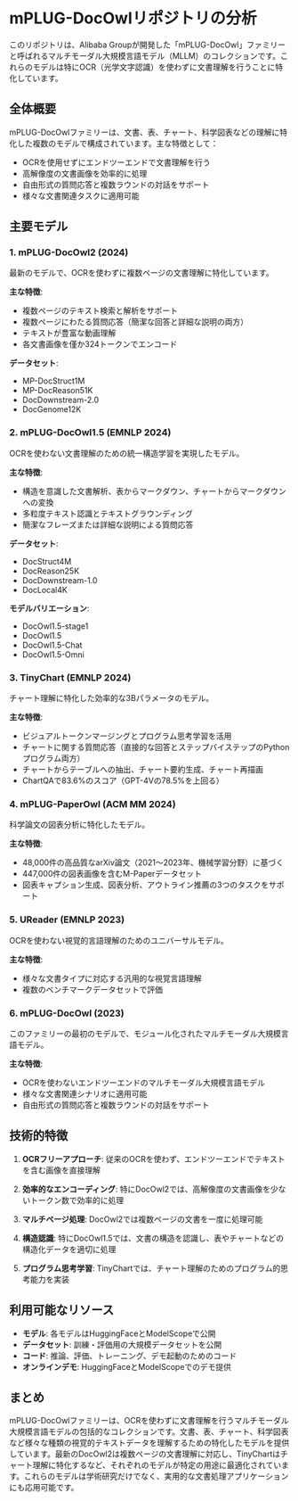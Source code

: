 # mPLUG-DocOwlリポジトリの分析

このリポジトリは、Alibaba Groupが開発した「mPLUG-DocOwl」ファミリーと呼ばれるマルチモーダル大規模言語モデル（MLLM）のコレクションです。これらのモデルは特にOCR（光学文字認識）を使わずに文書理解を行うことに特化しています。

## 全体概要

mPLUG-DocOwlファミリーは、文書、表、チャート、科学図表などの理解に特化した複数のモデルで構成されています。主な特徴として：

- OCRを使用せずにエンドツーエンドで文書理解を行う
- 高解像度の文書画像を効率的に処理
- 自由形式の質問応答と複数ラウンドの対話をサポート
- 様々な文書関連タスクに適用可能

## 主要モデル

### 1. mPLUG-DocOwl2 (2024)
最新のモデルで、OCRを使わずに複数ページの文書理解に特化しています。

**主な特徴**:
- 複数ページのテキスト検索と解析をサポート
- 複数ページにわたる質問応答（簡潔な回答と詳細な説明の両方）
- テキストが豊富な動画理解
- 各文書画像を僅か324トークンでエンコード

**データセット**:
- MP-DocStruct1M
- MP-DocReason51K
- DocDownstream-2.0
- DocGenome12K

### 2. mPLUG-DocOwl1.5 (EMNLP 2024)
OCRを使わない文書理解のための統一構造学習を実現したモデル。

**主な特徴**:
- 構造を意識した文書解析、表からマークダウン、チャートからマークダウンへの変換
- 多粒度テキスト認識とテキストグラウンディング
- 簡潔なフレーズまたは詳細な説明による質問応答

**データセット**:
- DocStruct4M
- DocReason25K
- DocDownstream-1.0
- DocLocal4K

**モデルバリエーション**:
- DocOwl1.5-stage1
- DocOwl1.5
- DocOwl1.5-Chat
- DocOwl1.5-Omni

### 3. TinyChart (EMNLP 2024)
チャート理解に特化した効率的な3Bパラメータのモデル。

**主な特徴**:
- ビジュアルトークンマージングとプログラム思考学習を活用
- チャートに関する質問応答（直接的な回答とステップバイステップのPythonプログラム両方）
- チャートからテーブルへの抽出、チャート要約生成、チャート再描画
- ChartQAで83.6%のスコア（GPT-4Vの78.5%を上回る）

### 4. mPLUG-PaperOwl (ACM MM 2024)
科学論文の図表分析に特化したモデル。

**主な特徴**:
- 48,000件の高品質なarXiv論文（2021〜2023年、機械学習分野）に基づく
- 447,000件の図表画像を含むM-Paperデータセット
- 図表キャプション生成、図表分析、アウトライン推薦の3つのタスクをサポート

### 5. UReader (EMNLP 2023)
OCRを使わない視覚的言語理解のためのユニバーサルモデル。

**主な特徴**:
- 様々な文書タイプに対応する汎用的な視覚言語理解
- 複数のベンチマークデータセットで評価

### 6. mPLUG-DocOwl (2023)
このファミリーの最初のモデルで、モジュール化されたマルチモーダル大規模言語モデル。

**主な特徴**:
- OCRを使わないエンドツーエンドのマルチモーダル大規模言語モデル
- 様々な文書関連シナリオに適用可能
- 自由形式の質問応答と複数ラウンドの対話をサポート

## 技術的特徴

1. **OCRフリーアプローチ**: 従来のOCRを使わず、エンドツーエンドでテキストを含む画像を直接理解

2. **効率的なエンコーディング**: 特にDocOwl2では、高解像度の文書画像を少ないトークン数で効率的に処理

3. **マルチページ処理**: DocOwl2では複数ページの文書を一度に処理可能

4. **構造認識**: 特にDocOwl1.5では、文書の構造を認識し、表やチャートなどの構造化データを適切に処理

5. **プログラム思考学習**: TinyChartでは、チャート理解のためのプログラム的思考能力を実装

## 利用可能なリソース

- **モデル**: 各モデルはHuggingFaceとModelScopeで公開
- **データセット**: 訓練・評価用の大規模データセットを公開
- **コード**: 推論、評価、トレーニング、デモ起動のためのコード
- **オンラインデモ**: HuggingFaceとModelScopeでのデモ提供

## まとめ

mPLUG-DocOwlファミリーは、OCRを使わずに文書理解を行うマルチモーダル大規模言語モデルの包括的なコレクションです。文書、表、チャート、科学図表など様々な種類の視覚的テキストデータを理解するための特化したモデルを提供しています。最新のDocOwl2は複数ページの文書理解に対応し、TinyChartはチャート理解に特化するなど、それぞれのモデルが特定の用途に最適化されています。これらのモデルは学術研究だけでなく、実用的な文書処理アプリケーションにも応用可能です。